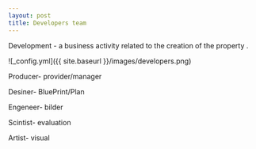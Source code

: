 ```yaml
---
layout: post
title: Developers team
---
```


Development - a business activity related to the creation of the property .

![_config.yml]({{ site.baseurl }}/images/developers.png)

 <h> Producer- provider/manager </p>
 <h> Desiner- BluePrint/Plan </p>
 <h> Engeneer- bilder </p>
 <h> Scintist- evaluation </p>
 <h> Artist- visual </p>
 
